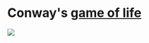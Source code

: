 # Conway's [game of life](https://en.wikipedia.org/wiki/Conway%27s_Game_of_Life)

<img src="https://media.discordapp.net/attachments/846721988789534720/898313732642455552/unknown.png?width=699&height=702" />
